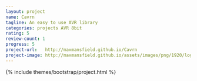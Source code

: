 ```yaml
---
layout: project
name: Cavrn
tagline: An easy to use AVR library
categories: projects AVR 8bit
rating: 5
review-count: 1
progress: 5
project-url:   http://maxmansfield.github.io/Cavrn
project-image: http://maxmansfield.github.io/assets/images/png/1920/logobanner.png
---
```


{% include themes/bootstrap/project.html %}
